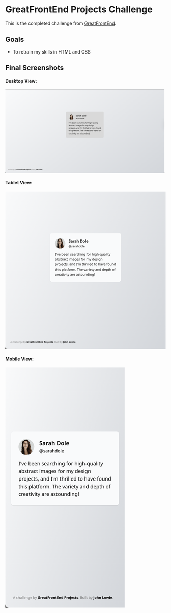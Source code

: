 # GreatFrontEnd Projects Challenge

This is the completed challenge from [GreatFrontEnd](greatfrontend.com).

## Goals

- To retrain my skills in HTML and CSS

## Final Screenshots

#### Desktop View:

<img src="img/desktop-view.png" width="500" />

#### Tablet View:

<img src="img/tablet-view.png" width="768" />

#### Mobile View:

<img src="img/mobile-view.png" width="375" />
